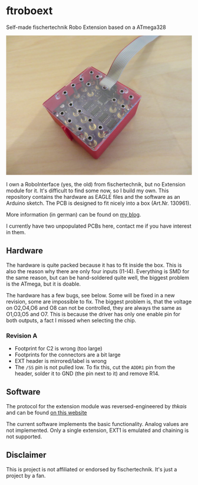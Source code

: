 # ftroboext
Self-made fischertechnik Robo Extension based on a ATmega328

![Photo of ftroboext](ftroboext.jpg) 

I own a RoboInterface (yes, the old) from fischertechnik, but no
Extension module for it. It's difficult to find some now, so I build
my own. This repository contains the hardware as EAGLE files and the
software as an Arduino sketch. The PCB is designed to fit nicely into
a box (Art.Nr. 130961).

More information (in german) can be found on [my blog](http://niklas-rother.de/tags/ftroboext/).

I currently have two unpopulated PCBs here, contact me if you have interest
in them.

## Hardware
The hardware is quite packed because it has to fit inside the box. This is
also the reason why there are only four inputs (I1-I4). Everything is SMD
for the same reason, but can be hand-soldered quite well, the biggest problem
is the ATmega, but it is doable.

The hardware has a few bugs, see below. Some will be fixed in a new revision,
some are impossible to fix. The biggest problem is, that the voltage on
O2,O4,O6 and O8 can not be controlled, they are always the same as O1,O3,O5 and O7.
This is because the driver has only one enable pin for both outputs, a fact I
missed when selecting the chip.

### Revision A
* Footprint for C2 is wrong (too large)
* Footprints for the connectors are a bit large
* EXT header is mirrored/label is wrong
* The `/SS` pin is not pulled low. To fix this, cut the `ADDR1` pin from the header, solder
it to GND (the pin next to it) and remove R14.

## Software
The protocol for the extension module was reversed-engineered by *thkais* and
can be found [on this website](https://web.archive.org/web/20150218211103/http://www.ft-fanpage.de/roboint/roboext.html)

The current software implements the basic functionality. Analog values are not
implemented. Only a single extension, EXT1 is emulated and chaining is not supported.

## Disclaimer
This is project is not affiliated or endorsed by fischertechnik. It's just
a project by a fan.